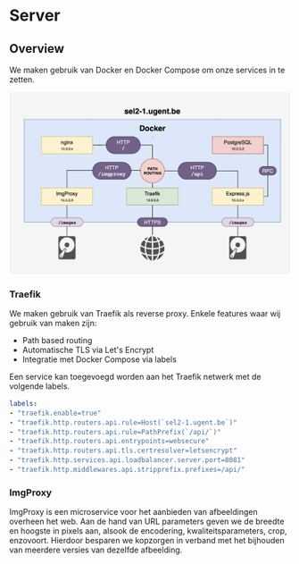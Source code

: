 # Server

## Overview

We maken gebruik van Docker en Docker Compose om onze services in te zetten. 

![](./architecture.png)

### Traefik

We maken gebruik van Traefik als reverse proxy. Enkele features waar wij gebruik van maken zijn:

- Path based routing
- Automatische TLS via Let's Encrypt
- Integratie met Docker Compose via labels

Een service kan toegevoegd worden aan het Traefik netwerk met de volgende labels.

```yml
labels:
- "traefik.enable=true"
- "traefik.http.routers.api.rule=Host(`sel2-1.ugent.be`)"
- "traefik.http.routers.api.rule=PathPrefix(`/api/`)"
- "traefik.http.routers.api.entrypoints=websecure"
- "traefik.http.routers.api.tls.certresolver=letsencrypt"
- "traefik.http.services.api.loadbalancer.server.port=8081"
- "traefik.http.middlewares.api.stripprefix.prefixes=/api/"
```

### ImgProxy

ImgProxy is een microservice voor het aanbieden van afbeeldingen overheen het web. Aan de hand van URL parameters geven we de breedte en hoogste in pixels aan, alsook de encodering, kwaliteitsparameters, crop, enzovoort. Hierdoor besparen we kopzorgen in verband met het bijhouden van meerdere versies van dezelfde afbeelding.
